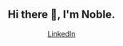 <h2 align="center"> Hi there 👋, I'm Noble.</h2>
<p align="center">
  <a href="https://linkedin.com/in/nobleobioma">LinkedIn</a>
</p>

